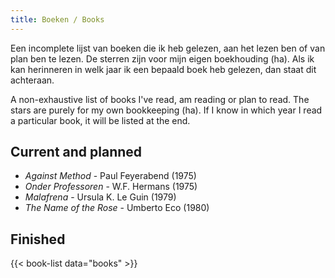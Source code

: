 ```yaml
---
title: Boeken / Books
---
```


Een incomplete lijst van boeken die ik heb gelezen, aan het lezen ben of van plan ben te lezen.
De sterren zijn voor mijn eigen boekhouding (ha).
Als ik kan herinneren in welk jaar ik een bepaald boek heb gelezen, dan staat dit achteraan. 

A non-exhaustive list of books I've read, am reading or plan to read. 
The stars are purely for my own bookkeeping (ha). 
If I know in which year I read a particular book, it will be listed at the end.


## Current and planned

* *Against Method* - Paul Feyerabend (1975)
* *Onder Professoren* - W.F. Hermans (1975)
* *Malafrena* - Ursula K. Le Guin (1979)
* *The Name of the Rose* - Umberto Eco (1980)


## Finished
{{< book-list data="books" >}}
